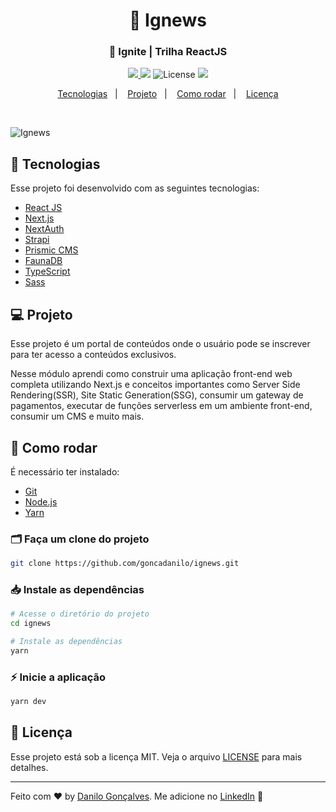 <h1 align="center">
 📰 Ignews
</h1>
<h3 align="center">
  🚀 Ignite | Trilha ReactJS
</h3>

<p align="center">
  <a href="https://www.rocketseat.com.br/" target="_blank">
    <img src="https://img.shields.io/static/v1?label=Bootcamp&message=Ignite%20|%20Rocketseat&color=8257E5&labelColor=000000" />
  </a>

   <img src="https://img.shields.io/static/v1?label=Chapter&message=03&color=8257E5&labelColor=000000" />

  <img alt="License" src="https://img.shields.io/static/v1?label=license&message=MIT&color=8257E5&labelColor=000000">

  <a href="https://app.rocketseat.com.br/me/goncadanilo">
    <img src="https://img.shields.io/static/v1?label=Made%20By&message=Danilo%20Gon%C3%A7alves&color=8257E5&labelColor=000000" />
  </a>
</p>

<p align="center">
  <a href="#-tecnologias">Tecnologias</a>&nbsp;&nbsp;&nbsp;|&nbsp;&nbsp;&nbsp;
  <a href="#-projeto">Projeto</a>&nbsp;&nbsp;&nbsp;|&nbsp;&nbsp;&nbsp;
  <a href="#-como-rodar">Como rodar</a>&nbsp;&nbsp;&nbsp;|&nbsp;&nbsp;&nbsp;
  <a href="#-licença">Licença</a>
</p>

<br>

![Ignews](https://user-images.githubusercontent.com/53796755/174175086-fb1c55b0-ae11-4198-96ed-a25e41182f1b.png)


## 🚀 Tecnologias

Esse projeto foi desenvolvido com as seguintes tecnologias:

- [React JS](https://pt-br.reactjs.org/)
- [Next.js](https://nextjs.org/)
- [NextAuth](https://next-auth.js.org/)
- [Strapi](https://strapi.io/)
- [Prismic CMS](https://prismic.io/)
- [FaunaDB](https://fauna.com/)
- [TypeScript](https://www.typescriptlang.org/)
- [Sass](https://sass-lang.com/)

## 💻 Projeto

Esse projeto é um portal de conteúdos onde o usuário pode se inscrever para ter acesso a conteúdos exclusivos.

Nesse módulo aprendi como construir uma aplicação front-end web completa utilizando Next.js e conceitos importantes como Server Side Rendering(SSR), Site Static Generation(SSG), consumir um gateway de pagamentos, executar de funções serverless em um ambiente front-end, consumir um CMS e muito mais.

## 🔧 Como rodar

É necessário ter instalado:
- [Git](https://git-scm.com)
- [Node.js](https://nodejs.org/)
- [Yarn](https://yarnpkg.com/)

### 🗂 Faça um clone do projeto

```bash
git clone https://github.com/goncadanilo/ignews.git
```

### 📥 Instale as dependências
```bash
# Acesse o diretório do projeto
cd ignews

# Instale as dependências
yarn
```

### ⚡ Inicie a aplicação
```bash
yarn dev
```

## 📝 Licença

Esse projeto está sob a licença MIT. Veja o arquivo [LICENSE](LICENSE) para mais detalhes.

---

Feito com ♥ by [Danilo Gonçalves](https://github.com/goncadanilo). Me adicione no [LinkedIn](https://www.linkedin.com/in/goncadanilo/) :wave:
